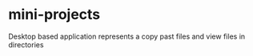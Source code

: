 # mini-projects
Desktop based application represents a copy past files and view files in directories
